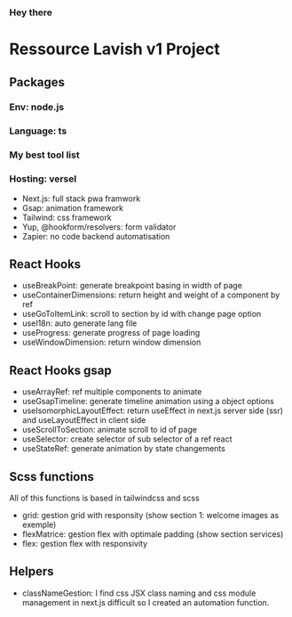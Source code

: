 <div>
  <h3>Hey there</h3>
  <h1>Ressource Lavish v1 Project</h1>
  <div>
    <h2>Packages</h2>
    <h3>Env: node.js</h3>
    <h3>Language: ts</h3>
    <h3>My best tool list</h3>
    <h3>Hosting: versel</h3>
    <ul>
      <li>Next.js: full stack pwa framwork</li>
      <li>Gsap: animation framework</li>
      <li>Tailwind: css framework</li>
      <li>Yup, @hookform/resolvers: form validator</li>
      <li>Zapier: no code backend automatisation</li>
    </ul>
  </div>
  
  <div>
    <h2>React Hooks</h2>
    <ul>
      <li>useBreakPoint: generate breakpoint basing in width of page</li>
      <li>useContainerDimensions: return height and weight of a component by ref</li>
      <li>useGoToItemLink: scroll to section by id with change page option</li>
      <li>useI18n: auto generate lang file</li>
      <li>useProgress: generate progress of page loading</li>
      <li>useWindowDimension: return window dimension</li>
    </ul>
    <h2>React Hooks gsap</h2>
    <ul>
      <li>useArrayRef: ref multiple components to animate</li>
      <li>useGsapTimeline: generate timeline animation using a object options</li>
      <li>useIsomorphicLayoutEffect: return useEffect in next.js server side (ssr) and useLayoutEffect in client side</li>
      <li>useScrollToSection: animate scroll to id of page</li>
      <li>useSelector: create selector of sub selector of a ref react</li>
      <li>useStateRef: generate animation by state changements</li>
    </ul>
  </div>
  
  <div>
    <h2>Scss functions</h2>
    <p>All of this functions is based in tailwindcss and scss</p>
    <ul>
      <li>grid: gestion grid with responsity (show section 1: welcome images as exemple)</li>
      <li>flexMatrice: gestion flex with optimale padding (show section services)</li>
      <li>flex: gestion flex with responsivity</li>
    </ul>
  </div>
  
  <div>
    <h2>Helpers</h2>
    <ul>
      <li>
        classNameGestion: I find css JSX class naming and css module management in next.js difficult so I created an automation function. 
      </li>
    </ul>
  </div>
</div>

